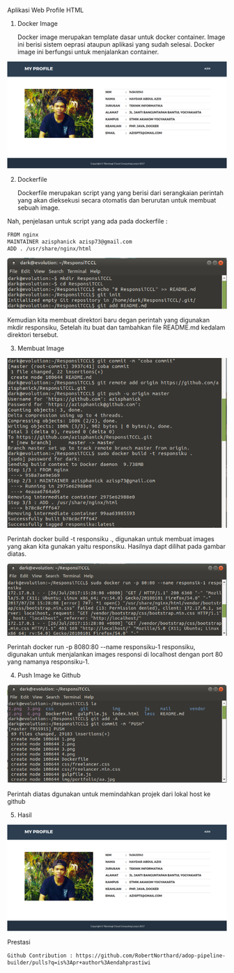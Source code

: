 Aplikasi Web Profile HTML

1. Docker Image

    Docker image merupakan template dasar untuk docker container. Image ini berisi sistem oeprasi ataupun aplikasi yang sudah selesai. Docker image ini berfungsi untuk menjalankan container.

![4.png](https://github.com/azisphanick/ResponsiTCCL/blob/master/4.png)

2. Dockerfile

    Dockerfile merupakan script yang yang berisi dari serangkaian perintah yang akan dieksekusi secara otomatis dan berurutan untuk membuat sebuah image. 

Nah, penjelasan untuk script yang ada pada dockerfile :

    FROM nginx 
    MAINTAINER azisphanick azisp73@gmail.com
    ADD . /usr/share/nginx/html

![1.png](https://github.com/azisphanick/ResponsiTCCL/blob/master/1.png)


   Kemudian kita membuat direktori baru degan perintah yang digunakan mkdir responsiku, Setelah itu buat dan tambahkan file README.md kedalam direktori tersebut.
   
3. Membuat Image

![2.png](https://github.com/azisphanick/ResponsiTCCL/blob/master/2.png)

Perintah docker build -t responsiku ., digunakan untuk membuat images yang akan kita gunakan yaitu responsiku. Hasilnya dapt dilihat pada gambar diatas.

![3.png](https://github.com/azisphanick/ResponsiTCCL/blob/master/3.png)

Perintah docker run -p 8080:80 --name responsiku-1 responsiku, digunakan untuk menjalankan images responsi di localhost dengan port 80 yang namanya responsiku-1. 

4. Push Image ke Github

![5.png](https://github.com/azisphanick/ResponsiTCCL/blob/master/5.png)

Perintah diatas dgunakan untuk memindahkan projek dari lokal host ke github

5. Hasil
 
![4.png](https://github.com/azisphanick/ResponsiTCCL/blob/master/4.png)


Prestasi

    Github Contribution : https://github.com/RobertNorthard/adop-pipeline-builder/pulls?q=is%3Apr+author%3Aendahprastiwi


